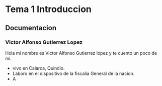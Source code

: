 # Tema 1 Introduccion
## Documentacion
### Victor Alfonso Gutierrez Lopez

Hola mi nombre es Victor Alfonso Gutierrez lopez y te cuento un poco de mi.
* vivo en Calarca, Quindio.
* Laboro en el dispositivo de la fiscalia General de la nacion.
* A